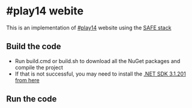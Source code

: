 # #play14 webite 

This is an implementation of [#play14](https://play14.org) website using the [SAFE stack](https://safe-stack.github.io/)

## Build the code

* Run build.cmd or build.sh to download all the NuGet packages and compile the project
* If that is not successful, you may need to install the [.NET SDK 3.1.201 from here](https://dotnet.microsoft.com/download/dotnet-core/3.1)

## Run the code
